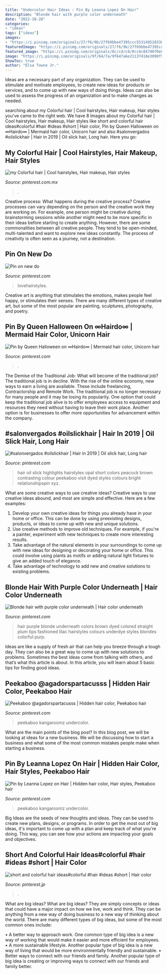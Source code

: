 ```yaml
---
title: "Undercolor Hair Ideas : Pin By Leanna Lopez On Hair"
description: "Blonde hair with purple color underneath"
date: "2022-10-28"
categories:
- "ideas"
tags: ["ideas"]
images:
- "https://i.pinimg.com/originals/27/f6/9b/27f69bbe47395ccc5531495283307c87.jpg"
featuredImage: "https://i.pinimg.com/originals/27/f6/9b/27f69bbe47395ccc5531495283307c87.jpg"
featured_image: "https://i.pinimg.com/originals/0c/c4/c8/0cc4c847d070e850be962d20896aa1ca.jpg"
image: "https://i.pinimg.com/originals/9f/64/7a/9f647a6e21137418e3090f988d66b285.jpg"
ShowToc: true
author: "Elsa Towne Jr."
---
```



Ideas are a necessary part of any organization. They can be used to stimulate and motivate employees, to create new ideas for products or services, and to come up with new ways of doing things. Ideas can also be used to assess the progress of an organization and to make changes as needed.

	

		
searching about my Colorful hair | Cool hairstyles, Hair makeup, Hair styles you've came to the right web. We have 8 Images about my Colorful hair | Cool hairstyles, Hair makeup, Hair styles like short and colorful hair ideas#colorful #hair #ideas #short | Hair color, Pin by Queen Halloween on ∞Hairdo∞ | Mermaid hair color, Unicorn hair and also #salonvergados #oilslickhair | Hair in 2019 | Oil slick hair, Long hair. Here you go:
		
    
## My Colorful Hair | Cool Hairstyles, Hair Makeup, Hair Styles

<img loading=lazy src="https://i.pinimg.com/originals/b6/b5/b1/b6b5b149549a7b2de68a30891c1128c8.jpg" onerror="this.onerror=null;this.src='https://tse3.mm.bing.net/th?id=OIP.GdPaIF5IyZDmbJeDMApM6QHaJ4&amp;pid=15.1';" alt="my Colorful hair | Cool hairstyles, Hair makeup, Hair styles">

_Source: pinterest.com.mx_

>. 

	

Creative process: What happens during the creative process?
Creative processes can vary depending on the person and the creative work they are working on. For example, one person might be creative during brainstorming sessions while another might need to be more specific in their ideas before starting to create anything. However, there are some commonalities between all creative people. They tend to be open-minded, multi-talented and want to explore new ideas constantly. The process of creativity is often seen as a journey, not a destination.

    
## Pin On New Do

<img loading=lazy src="https://i.pinimg.com/originals/e2/5d/13/e25d138575e6f034ec0e31a8bca2ecdf.jpg" onerror="this.onerror=null;this.src='https://tse1.mm.bing.net/th?id=OIP.Nxk0nz4ihfIr8xdSpLiIxwHaLG&amp;pid=15.1';" alt="Pin on new do">

_Source: pinterest.com_

>lovehairstyles. 

	

Creative art is anything that stimulates the emotions, makes people feel happy, or stimulates their senses. There are many different types of creative art, but some of the most popular are painting, sculptures, photography, and poetry.

    
## Pin By Queen Halloween On ∞Hairdo∞ | Mermaid Hair Color, Unicorn Hair

<img loading=lazy src="https://i.pinimg.com/originals/27/f6/9b/27f69bbe47395ccc5531495283307c87.jpg" onerror="this.onerror=null;this.src='https://tse1.mm.bing.net/th?id=OIP.FMSMDsiht6x7m2ORZ-YHjwHaJ3&amp;pid=15.1';" alt="Pin by Queen Halloween on ∞Hairdo∞ | Mermaid hair color, Unicorn hair">

_Source: pinterest.com_

>. 

	

The Demise of the Traditional Job: What will become of the traditional job?
The traditional job is in decline. With the rise of the online economy, new ways to earn a living are available. These include freelancing, Contractorship and Remote Work. The traditional job is no longer necessary for many people and it may be losing its popularity. One option that could keep the traditional job alive is to offer employees access to equipment and resources they need without having to leave their work place. Another option is for businesses to offer more opportunities for advancement within the company.

    
## #salonvergados #oilslickhair | Hair In 2019 | Oil Slick Hair, Long Hair

<img loading=lazy src="https://i.pinimg.com/originals/9f/64/7a/9f647a6e21137418e3090f988d66b285.jpg" onerror="this.onerror=null;this.src='https://tse4.mm.bing.net/th?id=OIP.bfAsVJO6wVo8gve1nYE-twHaJ4&amp;pid=15.1';" alt="#salonvergados #oilslickhair | Hair in 2019 | Oil slick hair, Long hair">

_Source: pinterest.com_

>hair oil slick highlights hairstyles opal short colors peacock brown contrasting colour peekaboo visit dyed styles colours bright relationshipspin xyz. 

	

What are some creative ways to use creative ideas?
Creative ways to use creative ideas abound, and most are simple and effective. Here are a few examples: 
1. Develop your own creative ideas for things you already have in your home or office. This can be done by using preexisting designs, products, or ideas to come up with new and unique solutions. 
2. Use creative methods to improve old techniques. For example, if you're a painter, experiment with new techniques to create more interesting results. 
3. Take advantage of the natural elements in your surroundings to come up with new ideas for designing or decorating your home or office. This could involve using plants as motifs or adding natural light fixtures to give an added touch of elegance. 
4. Take advantage of technology to add new and creative solutions to existing problems.

    
## Blonde Hair With Purple Color Underneath | Hair Color Underneath

<img loading=lazy src="https://i.pinimg.com/originals/0c/c4/c8/0cc4c847d070e850be962d20896aa1ca.jpg" onerror="this.onerror=null;this.src='https://tse1.mm.bing.net/th?id=OIP.vWkgd-O7NRwdhl3cOExvVwHaJ4&amp;pid=15.1';" alt="Blonde hair with purple color underneath | Hair color underneath">

_Source: pinterest.com_

>hair purple blonde underneath colors brown dyed colored straight plum tips fashioned lilac hairstyles colours underdye styles blondes colorful purp. 

	

Ideas are like a supply of fresh air that can help you breeze through a tough day. They can also be a great way to come up with new solutions to problems. Sometimes the best ideas come from talking with others, and that’s what this article is about. In this article, you will learn about 5 basic tips for finding good ideas.

    
## Peekaboo @agadorspartacusss | Hidden Hair Color, Peekaboo Hair

<img loading=lazy src="https://i.pinimg.com/originals/62/87/de/6287de0af4be03e2ae97414de2681fc2.jpg" onerror="this.onerror=null;this.src='https://tse1.mm.bing.net/th?id=OIP.Gtoz3EZIhG93TJ28qq1VAQHaHP&amp;pid=15.1';" alt="Peekaboo @agadorspartacusss | Hidden hair color, Peekaboo hair">

_Source: pinterest.com_

>peekaboo kangaroomz undercolor. 

	

What are the main points of the blog post?
In this blog post, we will be looking at ideas for a new business. We will be discussing how to start a business and what some of the most common mistakes people make when starting a business.

    
## Pin By Leanna Lopez On Hair | Hidden Hair Color, Hair Styles, Peekaboo Hair

<img loading=lazy src="https://i.pinimg.com/originals/ab/af/46/abaf464bbce28b28deacfe61713ed40f.jpg" onerror="this.onerror=null;this.src='https://tse3.mm.bing.net/th?id=OIP.fKs_tS72PEIX51y0RF5FWgHaHa&amp;pid=15.1';" alt="Pin by Leanna Lopez on Hair | Hidden hair color, Hair styles, Peekaboo hair">

_Source: pinterest.com_

>peekaboo kangaroomz undercolor. 

	

Big Ideas are the seeds of new thoughts and ideas. They can be used to create new plans, designs, or programs. In order to get the most out of big ideas, it's important to come up with a plan and keep track of what you're doing. This way, you can see how your actions are impacting your goals and objectives.

    
## Short And Colorful Hair Ideas#colorful #hair #ideas #short | Hair Color

<img loading=lazy src="https://i.pinimg.com/736x/a9/e3/33/a9e3338b5e2910bdeb89edb8dbbaf44f.jpg" onerror="this.onerror=null;this.src='https://tse1.mm.bing.net/th?id=OIP.fhD_qYZb_Xh2taVv5LPmAwHaHa&amp;pid=15.1';" alt="short and colorful hair ideas#colorful #hair #ideas #short | Hair color">

_Source: pinterest.jp_

>. 

	

What are big ideas?
What are big ideas? They are simply concepts or ideas that could have a major impact on how we live, work and think. They can be anything from a new way of doing business to a new way of thinking about the world.
There are many different types of big ideas, but some of the most common ones include: 

• A better way to approach work. One common type of big idea is a new way of working that would make it easier and more efficient for employees. 
• A more sustainable lifestyle. Another popular type of big idea is a new way of living that would be more environmentally friendly and sustainable. 
• Better ways to connect with our friends and family. Another popular type of big idea is creating or improving ways to connect with our friends and family better.

